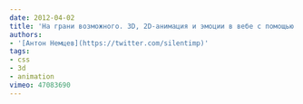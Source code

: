 ```yaml
---
date: 2012-04-02
title: 'На грани возможного. 3D, 2D-анимация и эмоции в вебе c помощью CSS'
authors:
- '[Антон Немцев](https://twitter.com/silentimp)'
tags:
- css
- 3d
- animation
vimeo: 47083690
---
```

